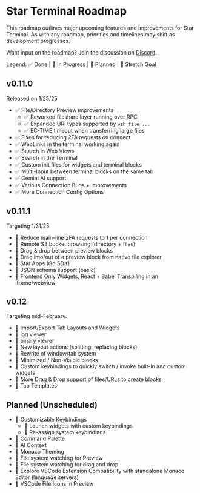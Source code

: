# Star Terminal Roadmap

This roadmap outlines major upcoming features and improvements for Star Terminal. As with any roadmap, priorities and timelines may shift as development progresses.

Want input on the roadmap? Join the discussion on [Discord](https://discord.gg/XfvZ334gwU).

Legend: ✅ Done | 🔧 In Progress | 🔷 Planned | 🤞 Stretch Goal

## v0.11.0

Released on 1/25/25

- ✅ File/Directory Preview improvements
  - ✅ Reworked fileshare layer running over RPC
  - ✅ Expanded URI types supported by `wsh file ...`
  - ✅ EC-TIME timeout when transferring large files
- ✅ Fixes for reducing 2FA requests on connect
- ✅ WebLinks in the terminal working again
- ✅ Search in Web Views
- ✅ Search in the Terminal
- ✅ Custom init files for widgets and terminal blocks
- ✅ Multi-Input between terminal blocks on the same tab
- ✅ Gemini AI support
- ✅ Various Connection Bugs + Improvements
- ✅ More Connection Config Options

## v0.11.1

Targeting 1/31/25

- 🔧 Reduce main-line 2FA requests to 1 per connection
- 🔧 Remote S3 bucket browsing (directory + files)
- 🔷 Drag & drop between preview blocks
- 🔷 Drag into/out of a preview block from native file explorer
- 🔷 Star Apps (Go SDK)
- 🔷 JSON schema support (basic)
- 🤞 Frontend Only Widgets, React + Babel Transpiling in an iframe/webview

## v0.12

Targeting mid-February.

- 🔷 Import/Export Tab Layouts and Widgets
- 🔷 log viewer
- 🔷 binary viewer
- 🔷 New layout actions (splitting, replacing blocks)
- 🔷 Rewrite of window/tab system
- 🔷 Minimized / Non-Visible blocks
- 🔷 Custom keybindings to quickly switch / invoke built-in and custom widgets
- 🔷 More Drag & Drop support of files/URLs to create blocks
- 🔷 Tab Templates

## Planned (Unscheduled)

- 🔷 Customizable Keybindings
  - 🔷 Launch widgets with custom keybindings
  - 🔷 Re-assign system keybindings
- 🔷 Command Palette
- 🔷 AI Context
- 🔷 Monaco Theming
- 🔷 File system watching for Preview
- 🔷 File system watching for drag and drop
- 🤞 Explore VSCode Extension Compatibility with standalone Monaco Editor (language servers)
- 🤞 VSCode File Icons in Preview
